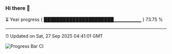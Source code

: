 ### Hi there 👋

⏳ Year progress { ██████████████████████▁▁▁▁▁▁▁▁ } 73.75 %

---

⏰ Updated on Sat, 27 Sep 2025 04:41:01 GMT

![Progress Bar CI](https://github.com/IshwaranRudhara/GIT-ACTION/workflows/Progress%20Bar%20CI/badge.svg)
